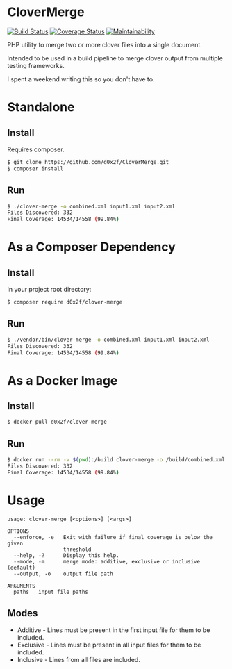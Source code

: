 # CloverMerge

[![Build Status](https://travis-ci.org/d0x2f/CloverMerge.svg?branch=master)](https://travis-ci.org/d0x2f/CloverMerge)
[![Coverage Status](https://coveralls.io/repos/github/d0x2f/CloverMerge/badge.svg?branch=master)](https://coveralls.io/github/d0x2f/CloverMerge?branch=master)
[![Maintainability](https://api.codeclimate.com/v1/badges/7ff86933961de446d594/maintainability)](https://codeclimate.com/github/d0x2f/CloverMerge/maintainability)

PHP utility to merge two or more clover files into a single document.

Intended to be used in a build pipeline to merge clover output from multiple testing frameworks.

I spent a weekend writing this so you don't have to.

# Standalone

## Install

Requires composer.

```bash
$ git clone https://github.com/d0x2f/CloverMerge.git
$ composer install
```

## Run

```bash
$ ./clover-merge -o combined.xml input1.xml input2.xml
Files Discovered: 332
Final Coverage: 14534/14558 (99.84%)
```

# As a Composer Dependency

## Install

In your project root directory:

```bash
$ composer require d0x2f/clover-merge
```

## Run

```bash
$ ./vendor/bin/clover-merge -o combined.xml input1.xml input2.xml
Files Discovered: 332
Final Coverage: 14534/14558 (99.84%)
```

# As a Docker Image

## Install

```bash
$ docker pull d0x2f/clover-merge
```

## Run

```bash
$ docker run --rm -v $(pwd):/build clover-merge -o /build/combined.xml /build/input1.xml /build/input2.xml
Files Discovered: 332
Final Coverage: 14534/14558 (99.84%)
```

# Usage

```
usage: clover-merge [<options>] [<args>]

OPTIONS
  --enforce, -e   Exit with failure if final coverage is below the given
                  threshold
  --help, -?      Display this help.
  --mode, -m      merge mode: additive, exclusive or inclusive (default)
  --output, -o    output file path

ARGUMENTS
  paths   input file paths
```

## Modes

* Additive - Lines must be present in the first input file for them to be included.
* Exclusive - Lines must be present in all input files for them to be included.
* Inclusive - Lines from all files are included.
